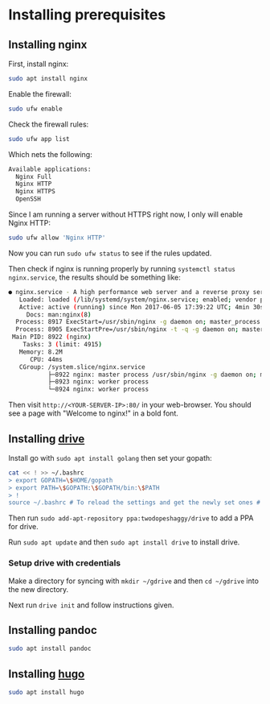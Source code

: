 # Installing prerequisites
## Installing nginx

First, install nginx:

```bash
sudo apt install nginx
```

Enable the firewall:

```bash
sudo ufw enable
```

Check the firewall rules:

```bash
sudo ufw app list
```

Which nets the following:

```bash
Available applications:
  Nginx Full
  Nginx HTTP
  Nginx HTTPS
  OpenSSH
```

Since I am running a server without HTTPS right now, I only will enable Nginx HTTP:

```bash
sudo ufw allow 'Nginx HTTP'
```

Now you can run `sudo ufw status` to see if the rules updated.

Then check if nginx is running properly by running `systemctl status nginx.service`, the results should be something like:

```bash
● nginx.service - A high performance web server and a reverse proxy server
   Loaded: loaded (/lib/systemd/system/nginx.service; enabled; vendor preset: enabled)
   Active: active (running) since Mon 2017-06-05 17:39:22 UTC; 4min 30s ago
     Docs: man:nginx(8)
  Process: 8917 ExecStart=/usr/sbin/nginx -g daemon on; master_process on; (code=exited, status=0/SUCCESS)
  Process: 8905 ExecStartPre=/usr/sbin/nginx -t -q -g daemon on; master_process on; (code=exited, status=0/SUCCESS)
 Main PID: 8922 (nginx)
    Tasks: 3 (limit: 4915)
   Memory: 8.2M
      CPU: 44ms
   CGroup: /system.slice/nginx.service
           ├─8922 nginx: master process /usr/sbin/nginx -g daemon on; master_process on;
           ├─8923 nginx: worker process
           └─8924 nginx: worker process
```

Then visit `http://<YOUR-SERVER-IP>:80/` in your web-browser. You should see a page with "Welcome to nginx!" in a bold font.

## Installing [drive](https://github.com/odeke-em/drive)

Install go with `sudo apt install golang` then set your gopath:

```bash
cat << ! >> ~/.bashrc
> export GOPATH=\$HOME/gopath
> export PATH=\$GOPATH:\$GOPATH/bin:\$PATH
> !
source ~/.bashrc # To reload the settings and get the newly set ones # Or open a fresh terminal
```

Then run `sudo add-apt-repository ppa:twodopeshaggy/drive` to add a PPA for drive.

Run `sudo apt update` and then `sudo apt install drive` to install drive.

### Setup drive with credentials

Make a directory for syncing with `mkdir ~/gdrive` and then `cd ~/gdrive` into the new directory.

Next run `drive init` and follow instructions given.

## Installing pandoc

```bash
sudo apt install pandoc
```

## Installing [hugo](https://github.com/spf13/hugo)

```bash
sudo apt install hugo
```
